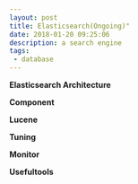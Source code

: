 ```yaml
---
layout: post
title: Elasticsearch(Ongoing)"
date: 2018-01-20 09:25:06
description: a search engine
tags: 
 - database
---
```



**Elasticsearch Architecture**


**Component**


**Lucene**


**Tuning**

**Monitor**

**Usefultools**
